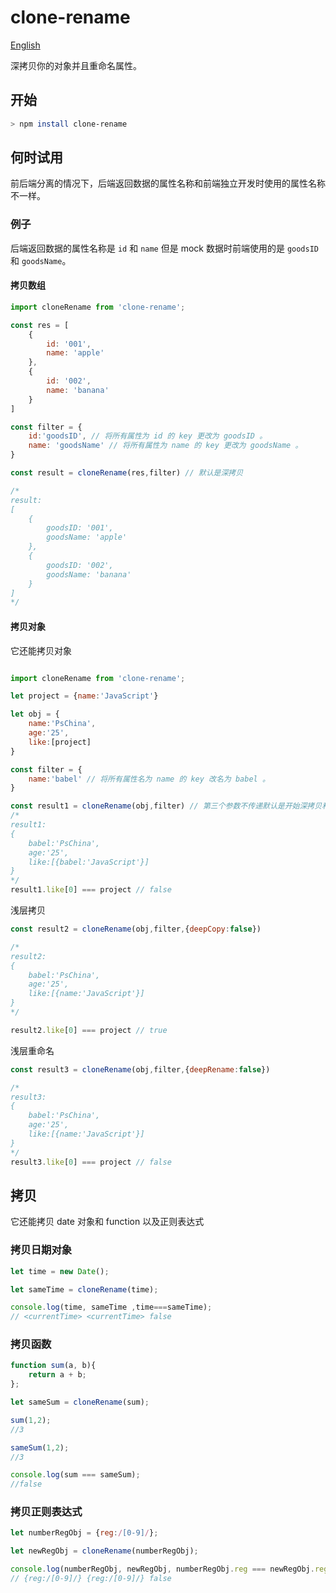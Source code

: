 # clone-rename

[English]()

深拷贝你的对象并且重命名属性。

## 开始

```bash
> npm install clone-rename
```

## 何时试用

前后端分离的情况下，后端返回数据的属性名称和前端独立开发时使用的属性名称不一样。

### 例子

后端返回数据的属性名称是 `id` 和 `name` 但是 mock 数据时前端使用的是 `goodsID` 和 `goodsName`。

#### 拷贝数组

```js
import cloneRename from 'clone-rename';

const res = [
    {
        id: '001',
        name: 'apple'
    },
    {
        id: '002',
        name: 'banana'
    }
]

const filter = {
    id:'goodsID', // 将所有属性为 id 的 key 更改为 goodsID 。
    name: 'goodsName' // 将所有属性为 name 的 key 更改为 goodsName 。
}

const result = cloneRename(res,filter) // 默认是深拷贝

/*
result:
[
    {
        goodsID: '001',
        goodsName: 'apple'
    },
    {
        goodsID: '002',
        goodsName: 'banana'
    }
]
*/
```

#### 拷贝对象

它还能拷贝对象

```js

import cloneRename from 'clone-rename';

let project = {name:'JavaScript'}

let obj = {
    name:'PsChina',
    age:'25',
    like:[project]
}

const filter = {
    name:'babel' // 将所有属性名为 name 的 key 改名为 babel 。
}

const result1 = cloneRename(obj,filter) // 第三个参数不传递默认是开始深拷贝和深度更改键名。{deepCopy:true, deepRename:true}
/*
result1:
{
    babel:'PsChina',
    age:'25',
    like:[{babel:'JavaScript'}]
}
*/
result1.like[0] === project // false
```

浅层拷贝

```js
const result2 = cloneRename(obj,filter,{deepCopy:false})

/*
result2:
{
    babel:'PsChina',
    age:'25',
    like:[{name:'JavaScript'}]
}
*/

result2.like[0] === project // true
```

浅层重命名

```js
const result3 = cloneRename(obj,filter,{deepRename:false})

/*
result3:
{
    babel:'PsChina',
    age:'25',
    like:[{name:'JavaScript'}]
}
*/
result3.like[0] === project // false


```

## 拷贝

它还能拷贝 date 对象和 function 以及正则表达式

### 拷贝日期对象

```js
let time = new Date();

let sameTime = cloneRename(time);

console.log(time, sameTime ,time===sameTime);
// <currentTime> <currentTime> false
```

### 拷贝函数

```js
function sum(a, b){
    return a + b;
};

let sameSum = cloneRename(sum);

sum(1,2);
//3

sameSum(1,2);
//3

console.log(sum === sameSum);
//false
```

### 拷贝正则表达式

```js
let numberRegObj = {reg:/[0-9]/};

let newRegObj = cloneRename(numberRegObj);

console.log(numberRegObj, newRegObj, numberRegObj.reg === newRegObj.reg);
// {reg:/[0-9]/} {reg:/[0-9]/} false
```